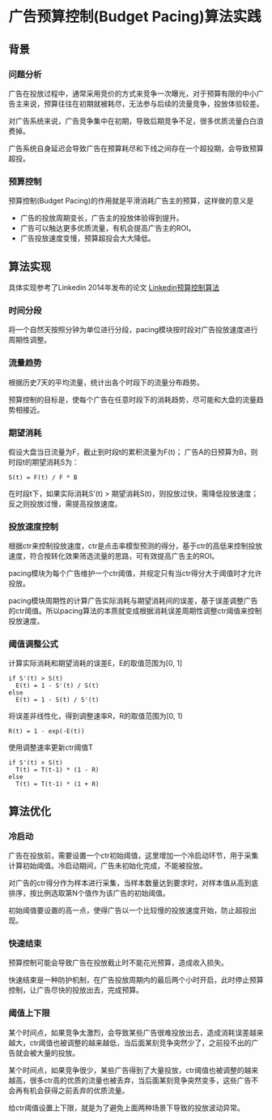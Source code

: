 # 广告预算控制(Budget Pacing)算法实践

## 背景

### 问题分析
广告在投放过程中，通常采用竞价的方式来竞争一次曝光，对于预算有限的中小广告主来说，预算往往在初期就被耗尽，无法参与后续的流量竞争，投放体验较差。

对广告系统来说，广告竞争集中在初期，导致后期竞争不足，很多优质流量白白浪费掉。

广告系统自身延迟会导致广告在预算耗尽和下线之间存在一个超投期，会导致预算超投。

### 预算控制
预算控制(Budget Pacing)的作用就是平滑消耗广告主的预算，这样做的意义是
- 广告的投放周期变长，广告主的投放体验得到提升。
- 广告可以触达更多优质流量，有机会提高广告主的ROI。
- 广告投放速度变慢，预算超投会大大降低。

## 算法实现
具体实现参考了Linkedin 2014年发布的论文
[Linkedin预算控制算法](linkedin预算控制算法论文.pdf)

### 时间分段
将一个自然天按照分钟为单位进行分段，pacing模块按时段对广告投放速度进行周期性调整。

### 流量趋势
根据历史7天的平均流量，统计出各个时段下的流量分布趋势。

预算控制的目标是，使每个广告在任意时段下的消耗趋势，尽可能和大盘的流量趋势相接近。

### 期望消耗
假设大盘当日流量为F，截止到时段t的累积流量为F(t)； 广告A的日预算为B，则时段t的期望消耗S为：

```
S(t) = F(t) / F * B
```

在时段t下，如果实际消耗S'(t) > 期望消耗S(t)，则投放过快，需降低投放速度；反之则投放过慢，需提高投放速度。


### 投放速度控制
根据ctr来控制投放速度，ctr是点击率模型预测的得分，基于ctr的高低来控制投放速度，符合按转化效果筛选流量的思路，可有效提高广告主的ROI。

pacing模块为每个广告维护一个ctr阈值，并规定只有当ctr得分大于阈值时才允许投放。

pacing模块周期性的计算广告实际消耗与期望消耗间的误差，基于误差调整广告的ctr阈值。所以pacing算法的本质就变成根据消耗误差周期性调整ctr阈值来控制投放速度。

### 阈值调整公式
计算实际消耗和期望消耗的误差E，E的取值范围为\[0, 1\]
```
if S'(t) > S(t)
  E(t) = 1 - S'(t) / S(t)
else
  E(t) = 1 - S(t) / S'(t)
```
将误差非线性化，得到调整速率R，R的取值范围为\[0, 1\)
```
R(t) = 1 - exp(-E(t))
```
使用调整速率更新ctr阈值T
```
if S'(t) > S(t)
  T(t) = T(t-1) * (1 - R)
else
  T(t) = T(t-1) * (1 + R)
```

## 算法优化

### 冷启动
广告在投放前，需要设置一个ctr初始阈值，这里增加一个冷启动环节，用于采集计算初始阈值。冷启动期间，广告未初始化完成，不能被投放。

对广告的ctr得分作为样本进行采集，当样本数量达到要求时，对样本值从高到底排序，按比例选取第N个值作为该广告的初始阈值。

初始阈值要设置的高一点，使得广告以一个比较慢的投放速度开始，防止超投出现。

### 快速结束
预算控制可能会导致广告在投放截止时不能花光预算，造成收入损失。

快速结束是一种防护机制，在广告投放周期内的最后两个小时开启，此时停止预算控制，让广告尽快的投放出去，完成预算。

### 阈值上下限
某个时间点，如果竞争太激烈，会导致某些广告很难投放出去，造成消耗误差越来越大，ctr阈值也被调整的越来越低，当后面某刻竞争突然少了，之前投不出的广告就会被大量的投放。

某个时间点，如果竞争很少，某些广告得到了大量投放，ctr阈值也被调整的越来越高，很多ctr高的优质的流量也被丢弃，当后面某刻竞争突然变多，这些广告不会再有机会获得之前丢弃的优质流量。

给ctr阈值设置上下限，就是为了避免上面两种场景下导致的投放波动异常。


